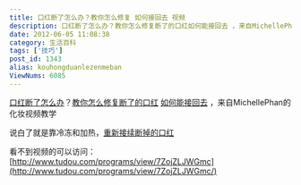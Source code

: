 ```yaml
---
title: 口红断了怎么办？教你怎么修复 如何接回去 视频
description: 口红断了怎么办？教你怎么修复断了的口红如何能接回去 ，来自MichellePhan的化妆视频教学说白了就是靠冷冻和加热，重新接续断掉的口红看不到视频的可以访问：http://www.tudou.co
date: 2012-06-05 11:08:38
category: 生活百科
tags: ['技巧']
post_id: 1343
alias: kouhongduanlezenmeban
ViewNums: 6085
---
```


[口红断了怎么办](/blog/kouhongduanlezenmeban)？[教你怎么修复断了的口红](/blog/kouhongduanlezenmeban) [如何能接回去](/blog/kouhongduanlezenmeban) ，来自MichellePhan的化妆视频教学

说白了就是靠冷冻和加热，[重新接续断掉的口红](/blog/kouhongduanlezenmeban)

看不到视频的可以访问：[http://www.tudou.com/programs/view/7ZojZLJWGmc](http://www.tudou.com/programs/view/7ZojZLJWGmc/)

